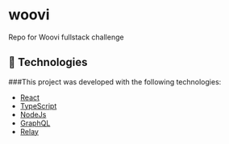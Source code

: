 # woovi

Repo for Woovi fullstack challenge

## :rocket: Technologies

###This project was developed with the following technologies:

- [React][reactjs]
- [TypeScript][typescript]
- [NodeJs][nodejs]
- [GraphQL][graphql]
- [Relay][relay]

[typescript]: https://www.typescriptlang.org/
[reactjs]: https://reactjs.org
[yarn]: https://yarnpkg.com/
[nodejs]: https://nodejs.org/
[graphql]: https://graphql.org/
[relay]: https://relay.dev/
